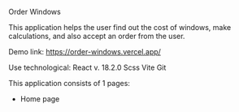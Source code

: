 Order Windows

This application helps the user find out the cost of windows, make calculations, and also accept an order from the user.

Demo link: https://order-windows.vercel.app/

Use technological:
React v. 18.2.0
Scss
Vite
Git

This application consists of 1 pages:

- Home page
